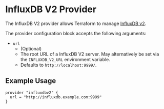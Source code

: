# InfluxDB V2 Provider

The InfluxDB V2 provider allows Terraform to manage
[InfluxDB v2](https://www.influxdata.com/products/influxdb-overview/).

The provider configuration block accepts the following arguments:

* ``url``
    * (Optional) 
    * The root URL of a InfluxDB V2 server. May alternatively be set via the `INFLUXDB_V2_URL` environment variable.
    * Defaults to `http://localhost:9999/`.

## Example Usage

```hcl
provider "influxdbv2" {
  url = "http://influxdb.example.com:9999"
}
 ```
 